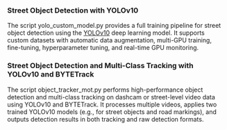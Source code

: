 ### Street Object Detection with YOLOv10

The script yolo_custom_model.py provides a full training pipeline for street object detection using the [YOLOv10](https://github.com/THU-MIG/yolov10) deep learning model. It supports custom datasets with automatic data augmentation, multi-GPU training, fine-tuning, hyperparameter tuning, and real-time GPU monitoring.

### Street Object Detection and Multi-Class Tracking with YOLOv10 and BYTETrack
The script object_tracker_mot.py performs high-performance object detection and multi-class tracking on dashcam or street-level video data using YOLOv10 and BYTETrack. It processes multiple videos, applies two trained YOLOv10 models (e.g., for street objects and road markings), and outputs detection results in both tracking and raw detection formats.
